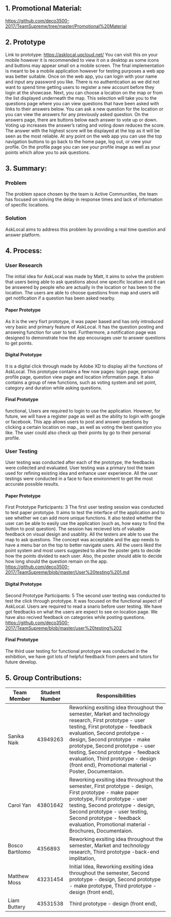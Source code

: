 ## 1. Promotional Material:
https://github.com/deco3500-2017/TeamSupreme/tree/master/Promotional%20Material

## 2. Prototype 
Link to prototype: https://asklocal.uqcloud.net/ 
You can visit this on your mobile however it is recommended to view it on a desktop as some icons and buttons may appear small on a mobile screen. The final implementation is meant to be a mobile application however for testing purposes a web app was better suitable. 
Once on the web app, you can login with your name and input any password you like. There is no authentication as we did not want to spend time getting users to register a new account before they login at the showcase. Next, you can choose a location on the map or from the list displayed underneath the map. This selection will take you to the questions page where you can view questions that have been asked with links to their answers below. You can ask a new question for the location or you can view the answers for any previously asked question. On the answers page, there are buttons below each answer to vote up or down. Voting up increases the answer’s rating and voting down reduces the score. The answer with the highest score will be displayed at the top as it will be seen as the most reliable. At any point on the web app you can use the top navigation buttons to go back to the home page, log out, or view your profile. On the profile page you can see your profile image as well as your points which allow you to ask questions. 

## 3. Summary:
### Problem
The problem space chosen by the team is Active Communities, the team has focused on solving the delay in response times and lack of information of specific locations.   
### Solution
 AskLocal aims to address this problem by providing a real time question and answer platform.  
## 4. Process: 
### User Research 
The initial idea for AskLocal was made by Matt, it aims to solve the problem that users being able to ask questions about one specific location and it can be answered by people who are actually in the location or has been to the location. The users are able to choose questions from map and users will get notification if a question has been asked nearby.
#### Paper Prototype
As it is the very fisrt prototype, it was paper based and has only introduced very basic and primary feature of AskLocal. It has the question posting and answeing function for user to test. Furthermore, a notification page was designed to demonstrate how the app encourages user to answer questions to get points. 

#### Digital Prototype
It is a digital click through made by Adobe XD to display all the functions of AskLocal. This prototype contains a few now pages: login page, personal profile page, question view page and location information page. It also contains a group of new functions, such as voting system and set point, category and duration while asking questions. 

#### Final Prototype
functional, Users are required to login to use the application. However, for future, we will have a register page as well as the ability to login with google or facebook. This app allows users to post and answer questions by clicking a certain location on map., as well as voting the best question you like. The user could also check up their points by go to their personal profile. 

### User Testing
User testing was conducted after each of the prototype, the feedbacks were collected and evaluated. User testing was a primary tool the team used for refining existing idea and enhance user experience. All the user testings were conducted in a face to face environment to get the most accurate possible results. 
#### Paper Prototype
First Prototype 
Participants: 3
The first user testing session was conducted to test paper prototype. It aims to test the interface of the application and to see whether we can add more unique functions. It also tested whether the user can be able to easily use the application (such as, how easy to find the button to post question). 
The session has recieved lots of valuable feedback on visual design and usablity. All the testers are able to use the map to ask questions. The concept was acceptable and the app needs to have a menu bar on the top to better navigate users. All the users liked the point system and most users suggested to allow the poster gets to decide how the points divided to each user. Also, the poster should able to decide how long should the question remain on the app.
https://github.com/deco3500-2017/TeamSupreme/blob/master/User%20testing%201.md
#### Digital Prototype
Second Prototype
Participants: 5
The second user testing was conducted to test the click through prototype. It was focused on the functional aspect of AskLocal. Users are required to read a snario before user testing. We have got feedbacks on what the users are expect to see on location page. We have also recived feedback on categories while posting questions. 
https://github.com/deco3500-2017/TeamSupreme/blob/master/user%20testing%202
#### Final Prototype
The third user testing for functional prototype was conducted in the exhibition, we have got lots of helpful feedback from peers and tutors for future develop.
## 5. Group Contributions:
Team Member | Student Number | Responsibilities
---------|----------|---------
Sanika Naik | 43949263 | Reworking exsiting idea throughout the semester, Market and technology research, First prototype - user testing, First prototype - feedback evaluation, Second prototype - design, Second prototype - make prototype, Second prototype - user testing, Second prototype -  feedback evaluation, Third prototype - design (front end), Promotional material - Poster, Documentaion.
Carol Yan | 43801642 |Reworking exsiting idea throughout the semester, First prototype - design, First prototype - make paper prototype, First prototype - user testing, Second prototype - design, Second prototype - user testing, Second prototype -  feedback evaluation, Promotional material - Brochures, Documentaion.  
Bosco Bartilomo | 4356893 |Reworking exsiting idea throughout the semester, Market and technology research, Third prototype -back-end implitation, 
Matthew Moss | 43231454 |Initial Idea, Reworking exsiting idea throughout the semester, Second prototype - design, Second prototype - make prototype, Third prototype - design (front end), 
Liam Buttery | 43531538 |Third prototype - design (front end), 


